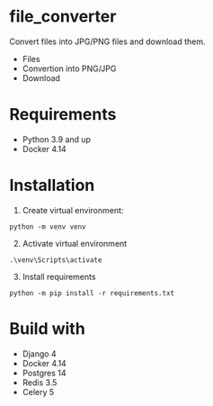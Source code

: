 # file_converter
Convert files into JPG/PNG files and download them.

- Files
- Convertion into PNG/JPG
- Download

# Requirements

* Python 3.9 and up
* Docker 4.14

# Installation 

1. Create virtual environment:

```
python -m venv venv
```

2. Activate virtual environment
```
.\venv\Scripts\activate
```

3. Install requirements

```
python -m pip install -r requirements.txt
```

# Build with
* Django 4
* Docker 4.14
* Postgres 14
* Redis 3.5
* Celery 5
